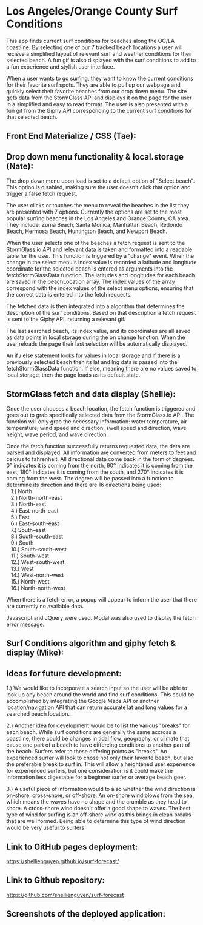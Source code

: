# Los Angeles/Orange County Surf Conditions

This app finds current surf conditions for beaches along the OC/LA coastline.  By selecting one of our 7 tracked beach locations a user will recieve a simplified layout of relevant surf and weather conditions for their selected beach.  A fun gif is also displayed with the surf conditions to add to a fun experience and stylish user interface.  

When a user wants to go surfing, they want to know the current conditions for their favorite surf spots.  They are able to pull up our webpage and quickly select their favorite beaches from our drop down menu.  The site gets data from the StormGlass API and displays it on the page for the user in a simplified and easy to read format.  The user is also presented with a fun gif from the Giphy API corresponding to the current surf conditions for that selected beach.  


## Front End Materialize / CSS (Tae):


## Drop down menu functionality & local.storage (Nate):
The drop down menu upon load is set to a default option of "Select beach".  This option is disabled, making sure the user doesn't click that option and trigger a false fetch request.  

The user clicks or touches the menu to reveal the beaches in the list they are presented with 7 options.  Currently the options are set to the most popular surfing beaches in the Los Angeles and Orange County, CA area. They include: Zuma Beach, Santa Monica, Manhattan Beach, Redondo Beach, Hermosa Beach, Huntington Beach, and Newport Beach. 

When the user selects one of the beaches a fetch request is sent to the StormGlass.io API and relevant data is taken and formatted into a readable table for the user.  This function is triggered by a "change" event.  When the change in the select menu's index value is recorded a latitude and longitude coordinate for the selected beach is entered as arguments into the fetchStormGlassData function.  The latitudes and longitudes for each beach are saved in the beachLocation array. The index values of the array correspond with the index values of the select menu options, ensuring that the correct data is entered into the fetch requests.  

The fetched data is then integrated into a algorithm that determines the description of the surf conditions.  Based on that description a fetch request is sent to the Giphy API, returning a relevant gif.

The last searched beach, its index value, and its coordinates are all saved as data points in local storage during the on change function.  When the user reloads the page their last selection will be automatically displayed.  

An if / else statement looks for values in local storage and if there is a previously selected beach then its lat and lng data is passed into the fetchStormGlassData function.  If else, meaning there are no values saved to local.storage, then the page loads as its default state.

## StormGlass fetch and data display (Shellie):
Once the user chooses a beach location, the fetch function is triggered and goes out to grab specifically selected data from the StormGlass.io API.  The function will only grab the necessary information: water temperature, air temperature, wind speed and direction, swell speed and direction, wave height, wave period, and wave direction.

Once the fetch function successfully returns requested data, the data are parsed and displayed.  All information are converted from meters to feet and celcius to fahrenheit.  All directional data come back in the form of degrees.  0° indicates it is coming from the north, 90° indicates it is coming from the east, 180° indicates it is coming from the south, and 270° indicates it is coming from the west.  The degree will be passed into a function to determine its direction and there are 16 directions being used:<br>
  &nbsp;&nbsp;&nbsp;1.) North<br>
  &nbsp;&nbsp;&nbsp;2.) North-north-east<br>
  &nbsp;&nbsp;&nbsp;3.) North-east<br>
  &nbsp;&nbsp;&nbsp;4.) East-north-east<br>
  &nbsp;&nbsp;&nbsp;5.) East<br>
  &nbsp;&nbsp;&nbsp;6.) East-south-east<br>
  &nbsp;&nbsp;&nbsp;7.) South-east<br>
  &nbsp;&nbsp;&nbsp;8.) South-south-east<br>
  &nbsp;&nbsp;&nbsp;9.) South<br>
  &nbsp;&nbsp;&nbsp;10.) South-south-west<br>
  &nbsp;&nbsp;&nbsp;11.) South-west<br>
  &nbsp;&nbsp;&nbsp;12.) West-south-west<br>
  &nbsp;&nbsp;&nbsp;13.) West<br>
  &nbsp;&nbsp;&nbsp;14.) West-north-west<br>
  &nbsp;&nbsp;&nbsp;15.) North-west<br>
  &nbsp;&nbsp;&nbsp;16.) North-north-west<br>
  
When there is a fetch error, a popup will appear to inform the user that there are currently no available data.

Javascript and JQuery were used. Modal was also used to display the fetch error message.


## Surf Conditions algorithm and giphy fetch & display (Mike):

## Ideas for future development:

1.) We would like to incorporate a search input so the user will be able to look up any beach around the world and find surf conditions.  This could be accomplished by integrating the Google Maps API or another location/navigation API that can return accurate lat and long values for a searched beach location.  

2.) Another idea for development would be to list the various "breaks" for each beach.  While surf conditions are generally the same accross a coastline, there could be changes in tidal flow, geography, or climate that cause one part of a beach to have differeing conditions to another part of the beach.  Surfers refer to these differing points as "breaks".  An experienced surfer will look to chose not only their favorite beach, but also the preferable break to surf in.  This will allow a heightened user experience for experienced surfers, but one consideration is it could make the information less digestable for a beginner surfer or average beach goer.

3.) A useful piece of information would to also whether the wind direction is on-shore, cross-shore, or off-shore.  An on-shore wind blows from the sea, which means the waves have no shape and the crumble as they head to shore. A cross-shore wind doesn't offer a good shape to waves. The best type of wind for surfing is an off-shore wind as this brings in clean breaks that are well formed. Being able to determine this type of wind direction would be very useful to surfers.


## Link to GitHub pages deployment:
https://shellienguyen.github.io/surf-forecast/

## Link to Github repository:
https://github.com/shellienguyen/surf-forecast


## Screenshots of the deployed application:
